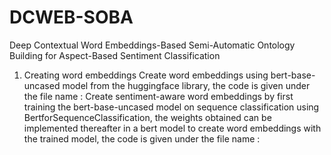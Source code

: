 # DCWEB-SOBA
Deep Contextual Word Embeddings-Based Semi-Automatic Ontology Building for Aspect-Based Sentiment Classification

1. Creating word embeddings
   Create word embeddings using bert-base-uncased model from the huggingface library, the code is given under the file name :
   Create sentiment-aware word embeddings by first training the bert-base-uncased model on sequence classification using BertforSequenceClassification, the weights    obtained can be implemented thereafter in a bert model to create word embeddings with the trained model, the code is given under the file name : 
